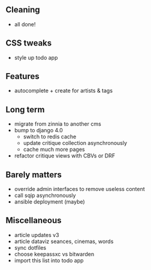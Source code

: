 ## Cleaning

- all done!


## CSS tweaks

- style up todo app


## Features

- autocomplete + create for artists & tags


## Long term

- migrate from zinnia to another cms
- bump to django 4.0
    - switch to redis cache
    - update critique collection asynchronously
    - cache much more pages
- refactor critique views with CBVs or DRF


## Barely matters

- override admin interfaces to remove useless content
- call sqip asynchronously
- ansible deployment (maybe)


## Miscellaneous

- article updates v3
- article dataviz seances, cinemas, words
- sync dotfiles
- choose keepassxc vs bitwarden
- import this list into todo app
